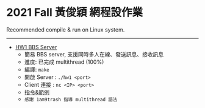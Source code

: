 # 2021 Fall 黃俊穎 網程設作業

Recommended compile & run on Linux system.

---

- [HW1 BBS Server](HW1)
  - 簡易 BBS server, 支援同時多人在線、發送訊息、接收訊息
  - 進度: 已完成 multithread (100%)
  - 編譯: `make`
  - 開啟 Server : `./hw1 <port>`
  - Client 連接 : `nc <IP> <port>`
  - [指令&範例](https://hackmd.io/@Cw77l7QTQyuEGh-tVg3fjA/SyfBvXd4t)
  - `感謝 1am9trash 指導 multithread 語法`

